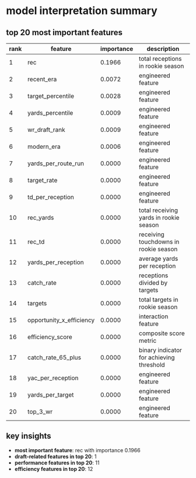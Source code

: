 # model interpretation summary

## top 20 most important features

| rank | feature | importance | description |
|------|---------|------------|-------------|
| 1 | rec | 0.1966 | total receptions in rookie season |
| 2 | recent_era | 0.0072 | engineered feature |
| 3 | target_percentile | 0.0028 | engineered feature |
| 4 | yards_percentile | 0.0009 | engineered feature |
| 5 | wr_draft_rank | 0.0009 | engineered feature |
| 6 | modern_era | 0.0006 | engineered feature |
| 7 | yards_per_route_run | 0.0000 | engineered feature |
| 8 | target_rate | 0.0000 | engineered feature |
| 9 | td_per_reception | 0.0000 | engineered feature |
| 10 | rec_yards | 0.0000 | total receiving yards in rookie season |
| 11 | rec_td | 0.0000 | receiving touchdowns in rookie season |
| 12 | yards_per_reception | 0.0000 | average yards per reception |
| 13 | catch_rate | 0.0000 | receptions divided by targets |
| 14 | targets | 0.0000 | total targets in rookie season |
| 15 | opportunity_x_efficiency | 0.0000 | interaction feature |
| 16 | efficiency_score | 0.0000 | composite score metric |
| 17 | catch_rate_65_plus | 0.0000 | binary indicator for achieving threshold |
| 18 | yac_per_reception | 0.0000 | engineered feature |
| 19 | yards_per_target | 0.0000 | engineered feature |
| 20 | top_3_wr | 0.0000 | engineered feature |

## key insights

- **most important feature**: rec with importance 0.1966
- **draft-related features in top 20**: 1
- **performance features in top 20**: 11
- **efficiency features in top 20**: 12

